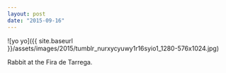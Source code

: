 ```yaml
---
layout: post
date: "2015-09-16"
---
```


![yo yo]({{ site.baseurl }}/assets/images/2015/tumblr_nurxycyuwy1r16syio1_1280-576x1024.jpg)

Rabbit at the Fira de Tarrega.
